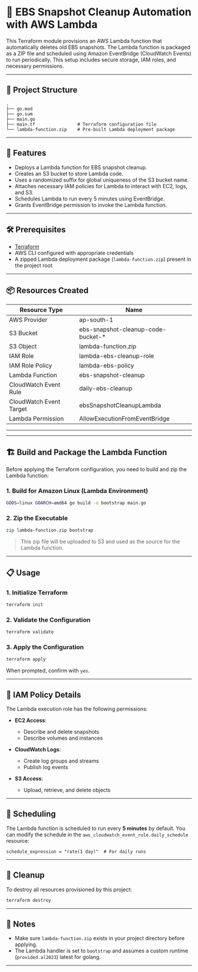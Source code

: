 
# 🧹 EBS Snapshot Cleanup Automation with AWS Lambda

This Terraform module provisions an AWS Lambda function that automatically deletes old EBS snapshots. The Lambda function is packaged as a ZIP file and scheduled using Amazon EventBridge (CloudWatch Events) to run periodically. This setup includes secure storage, IAM roles, and necessary permissions.

---

## 📁 Project Structure

```
.
├── go.mod 
├── go.sum
├── main.go
├── main.tf                # Terraform configuration file
└── lambda-function.zip    # Pre-built Lambda deployment package
```

---

## 🚀 Features

- Deploys a Lambda function for EBS snapshot cleanup.
- Creates an S3 bucket to store Lambda code.
- Uses a randomized suffix for global uniqueness of the S3 bucket name.
- Attaches necessary IAM policies for Lambda to interact with EC2, logs, and S3.
- Schedules Lambda to run every 5 minutes using EventBridge.
- Grants EventBridge permission to invoke the Lambda function.

---

## 🛠️ Prerequisites

- [Terraform](https://www.terraform.io/downloads)
- AWS CLI configured with appropriate credentials
- A zipped Lambda deployment package (`lambda-function.zip`) present in the project root

---

## 📦 Resources Created

| Resource Type                 | Name                                |
|------------------------------|-------------------------------------|
| AWS Provider                 | ap-south-1                          |
| S3 Bucket                    | ebs-snapshot-cleanup-code-bucket-* |
| S3 Object                    | lambda-function.zip                 |
| IAM Role                     | lambda-ebs-cleanup-role             |
| IAM Role Policy              | lambda-ebs-policy                   |
| Lambda Function              | ebs-snapshot-cleanup                |
| CloudWatch Event Rule        | daily-ebs-cleanup                   |
| CloudWatch Event Target      | ebsSnapshotCleanupLambda            |
| Lambda Permission            | AllowExecutionFromEventBridge       |

---
---

## 🏗️ Build and Package the Lambda Function

Before applying the Terraform configuration, you need to build and zip the Lambda function:

### 1. Build for Amazon Linux (Lambda Environment)

```bash
GOOS=linux GOARCH=amd64 go build -o bootstrap main.go
```

### 2. Zip the Executable

```bash
zip lambda-function.zip bootstrap
```

> This zip file will be uploaded to S3 and used as the source for the Lambda function.

---

## 📋 Usage

### 1. Initialize Terraform

```bash
terraform init
```

### 2. Validate the Configuration

```bash
terraform validate
```

### 3. Apply the Configuration

```bash
terraform apply
```

When prompted, confirm with `yes`.

---

## 🔐 IAM Policy Details

The Lambda execution role has the following permissions:

- **EC2 Access**: 
  - Describe and delete snapshots
  - Describe volumes and instances

- **CloudWatch Logs**: 
  - Create log groups and streams
  - Publish log events

- **S3 Access**:
  - Upload, retrieve, and delete objects

---

## 📅 Scheduling

The Lambda function is scheduled to run every **5 minutes** by default. You can modify the schedule in the `aws_cloudwatch_event_rule.daily_schedule` resource:

```hcl
schedule_expression = "rate(1 day)"  # For daily runs
```

---

## 🧹 Cleanup

To destroy all resources provisioned by this project:

```bash
terraform destroy
```

---

## 📄 Notes

- Make sure `lambda-function.zip` exists in your project directory before applying.
- The Lambda handler is set to `bootstrap` and assumes a custom runtime (`provided.al2023`) latest for golang.

---